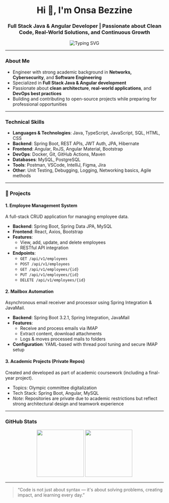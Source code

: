 
<h1 align="center">Hi 👋, I'm Onsa Bezzine</h1>
<h3 align="center">Full Stack Java & Angular Developer | Passionate about Clean Code, Real-World Solutions, and Continuous Growth</h3>

<p align="center">
  <img src="https://readme-typing-svg.demolab.com?font=Fira+Code&duration=3000&pause=1000&center=true&vCenter=true&width=435&lines=Welcome+to+my+GitHub+space!;Java+%7C+Spring+Boot+%7C+Angular;Docker+%7C+Git+%7C+REST+APIs;Always+learning+%7C+Always+building" alt="Typing SVG" />
</p>

---

### About Me

- Engineer with strong academic background in **Networks, Cybersecurity**, and **Software Engineering**
- Specialized in **Full Stack Java & Angular development**
- Passionate about **clean architecture**, **real-world applications**, and **DevOps best practices**
- Building and contributing to open-source projects while preparing for professional opportunities

---

### Technical Skills

- **Languages & Technologies**: Java, TypeScript, JavaScript, SQL, HTML, CSS
- **Backend**: Spring Boot, REST APIs, JWT Auth, JPA, Hibernate
- **Frontend**: Angular, RxJS, Angular Material, Bootstrap
- **DevOps**: Docker, Git, GitHub Actions, Maven
- **Databases**: MySQL, PostgreSQL
- **Tools**: Postman, VSCode, IntelliJ, Figma, Jira
- **Other**: Unit Testing, Debugging, Logging, Networking basics, Agile methods

---

### 🚀 Projects

#### 1. **Employee Management System**
A full-stack CRUD application for managing employee data.

- **Backend**: Spring Boot, Spring Data JPA, MySQL
- **Frontend**: React, Axios, Bootstrap  
- **Features**:
  - View, add, update, and delete employees
  - RESTful API integration
- **Endpoints**:
  - `GET /api/v1/employees`
  - `POST /api/v1/employees`
  - `GET /api/v1/employees/{id}`
  - `PUT /api/v1/employees/{id}`
  - `DELETE /api/v1/employees/{id}`

#### 2. **Mailbox Automation**
Asynchronous email receiver and processor using Spring Integration & JavaMail.

- **Backend**: Spring Boot 3.2.1, Spring Integration, JavaMail
- **Features**:
  - Receive and process emails via IMAP
  - Extract content, download attachments
  - Logs & moves processed mails to folders
- **Configuration**: YAML-based with thread pool tuning and secure IMAP setup

#### 3. **Academic Projects (Private Repos)**
Created and developed as part of academic coursework (including a final-year project).

- Topics: Olympic committee digitalization
- Tech Stack: Spring Boot, Angular, MySQL
- *Note*: Repositories are private due to academic restrictions but reflect strong architectural design and teamwork experience

---

### GitHub Stats

<p align="center">
  <img src="https://github-readme-stats.vercel.app/api?username=onsabezzine&show_icons=true&theme=dark" height="150" />
  <img src="https://github-readme-stats.vercel.app/api/top-langs/?username=onsabezzine&layout=compact&theme=dark" height="150" />
</p>

---

> “Code is not just about syntax — it's about solving problems, creating impact, and learning every day.”



